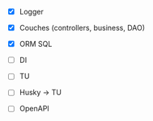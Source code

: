 - [x] Logger
- [x] Couches (controllers, business, DAO)
- [x] ORM SQL

- [ ] DI
- [ ] TU
- [ ] Husky -> TU

- [ ] OpenAPI